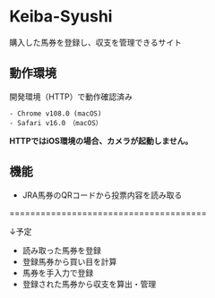 # Keiba-Syushi
購入した馬券を登録し、収支を管理できるサイト

## 動作環境

開発環境（HTTP）で動作確認済み
~~~
- Chrome v108.0 (macOS)
- Safari v16.0　（macOS）
~~~

**HTTPではiOS環境の場合、カメラが起動しません。**

## 機能

- JRA馬券のQRコードから投票内容を読み取る

======================================

↓予定
- 読み取った馬券を登録
- 登録馬券から買い目を計算
- 馬券を手入力で登録
- 登録された馬券から収支を算出・管理
